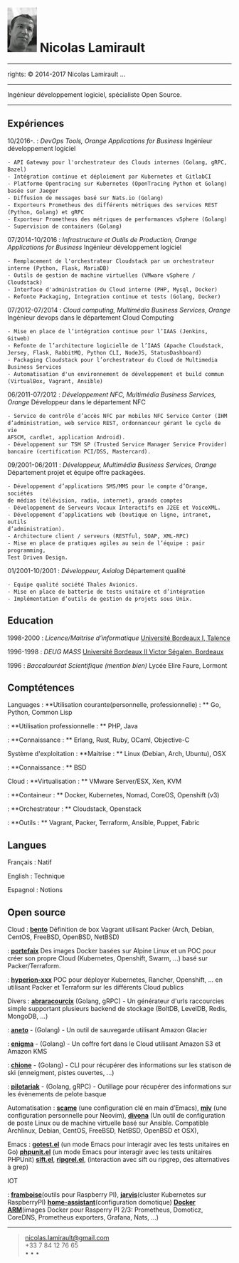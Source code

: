 ![](me.jpg) Nicolas Lamirault
===========================================
---
rights: © 2014-2017 Nicolas Lamirault
...

----

Ingénieur développement logiciel, spécialiste Open Source.

----


Expériences
--------------

10/2016-.
:   *DevOps Tools, Orange Applications for Business*
    Ingénieur développement logiciel

    - API Gateway pour l'orchestrateur des Clouds internes (Golang, gRPC, Bazel)
    - Intégration continue et déploiement par Kubernetes et GitlabCI
    - Platforme Opentracing sur Kubernetes (OpenTracing Python et Golang) basée sur Jaeger
    - Diffusion de messages basé sur Nats.io (Golang)
    - Exporteurs Prometheus des différents métriques des services REST (Python, Golang) et gRPC
    - Exporteur Prometheus des métriques de performances vSphere (Golang)
    - Supervision de containers (Golang)

07/2014-10/2016
:	*Infrastructure et Outils de Production, Orange Applications for Business*
    Ingénieur développement logiciel

    - Remplacement de l'orchestrateur Cloudstack par un orchestrateur interne (Python, Flask, MariaDB)
    - Outils de gestion de machine virtuelles (VMware vSphere / Cloudstack)
    - Interface d'administration du Cloud interne (PHP, Mysql, Docker)
    - Refonte Packaging, Integration continue et tests (Golang, Docker)

07/2012-07/2014
:	*Cloud computing, Multimédia Business Services, Orange*
    Ingénieur devops dans le département Cloud Computing

    - Mise en place de l’intégration continue pour l’IAAS (Jenkins, Gitweb)
    - Refonte de l’architecture logicielle de l’IAAS (Apache Cloudstack, Jersey, Flask, RabbitMQ, Python CLI, NodeJS, StatusDashboard)
    - Packaging Cloudstack pour l’orchestrateur du Cloud de Multimedia Business Services
    - Automatisation d'un environnement de développement et build commun (VirtualBox, Vagrant, Ansible)

06/2011-07/2012
:   *Développement NFC, Multimédia Business Services, Orange*
    Développeur dans le département NFC

    - Service de contrôle d’accès NFC par mobiles NFC Service Center (IHM
    d’administration, web service REST, ordonnanceur gérant le cycle de vie
    AFSCM, cardlet, application Android).
    - Développement sur TSM SP (Trusted Service Manager Service Provider)
    bancaire (certification PCI/DSS, Mastercard).

09/2001-06/2011
:   *Développeur, Multimédia Business Services, Orange*
    Département projet et équipe offre packagées.

    - Développement d’applications SMS/MMS pour le compte d’Orange, sociétés
    de médias (télévision, radio, internet), grands comptes
    - Développement de Serveurs Vocaux Interactifs en J2EE et VoiceXML.
    - Développement d’applications web (boutique en ligne, intranet, outils
    d’administration).
    - Architecture client / serveurs (RESTful, SOAP, XML-RPC)
    - Mise en place de pratiques agiles au sein de l’équipe : pair programming,
    Test Driven Design.

01/2001-10/2001
:   *Développeur, Axialog*
    Département qualité

    - Equipe qualité société Thales Avionics.
    - Mise en place de batterie de tests unitaire et d’intégration
    - Implémentation d’outils de gestion de projets sous Unix.


Education
-------------

1998-2000
:	*Licence/Maitrise d’informatique*
	[Université Bordeaux I, Talence](http://www.u-bordeaux1.fr)

1996-1998
: 	*DEUG MASS*
	[Université Bordeaux II Victor Ségalen, Bordeaux](http://www.univ-bordeauxsegalen.fr/)

1996
: 	*Baccalauréat Scientifique (mention bien)*
    Lycée Elire Faure, Lormont

Comptétences
---------------

Languages
:   **Utilisation courante(personnelle, professionnelle) : **
    Go, Python, Common Lisp

:   **Utilisation professionnelle : **
    PHP, Java

:   **Connaissance : **
    Erlang, Rust, Ruby, OCaml, Objective-C

Système d'exploitation
:   **Maitrise : **
    Linux (Debian, Arch, Ubuntu), OSX

:   **Connaissance : **
    BSD

Cloud
:   **Virtualisation : **
    VMware Server/ESX, Xen, KVM

:   **Containeur : **
    Docker, Kubernetes, Nomad, CoreOS, Openshift (v3)

:   **Orchestrateur : **
    Cloudstack, Openstack

:   **Outils : **
    Vagrant, Packer, Terraform, Ansible, Puppet, Fabric

Langues
---------

Français
:	Natif

English
:	Technique

Espagnol
:	Notions

Open source
----------------

Cloud
:   **[bento](https://github.com/nlamirault/bento)**
    Définition de box Vagrant utilisant Packer (Arch, Debian, CentOS, FreeBSD,
    OpenBSD, NetBSD)

:   **[portefaix](https://github.com/portefaix)**
    Des images Docker basées sur Alpine Linux et un POC pour créer son propre Cloud
    (Kubernetes, Openshift, Swarm, ...) basé sur Packer/Terraform.

:   **[hyperion-xxx](https://github.com/portefaix)**
    POC pour déployer Kubernetes, Rancher, Openshift, ... en utilisant Packer et
    Terraform sur les différents Cloud publics

Divers
:   **[abraracourcix](https://github.com/nlamirault/abraracourcix)** (Golang, gRPC) -
    Un générateur d'urls raccourcies simple supportant plusieurs backend de stockage
    (BoltDB, LevelDB, Redis, MongoDB, ...)

:   **[aneto](https://github.com/nlamirault/aneto)** - (Golang) -
    Un outil de sauvegarde utilisant Amazon Glacier

:   **[enigma](https://github.com/nlamirault/enigma)** - (Golang) -
    Un coffre fort dans le Cloud utilisant Amazon S3 et Amazon KMS

:   **[chione](https://github.com/nlamirault/chione)** - (Golang) -
    CLI pour récupérer des informations sur les statison de ski (enneigment, pistes ouvertes, ...)

:   **[pilotariak](https://github.com/pilotariak)** - (Golang, gRPC) -
    Outillage pour récupérer des informations sur les évènements de pelote basque


Automatisation
:   **[scame](https://github.com/nlamirault/scame)** (une configuration clé en main d’Emacs),
    **[miv](https://github.com/nlamirault/miv)** (une configuration personnelle pour Neovim),
    **[divona](https://github.com/nlamirault/divona)** (Un outil de configuration de poste Linux
    ou de machine virtuelle basé sur Ansible. Compatible Archlinux, Debian, CentOS, FreeBSD,
    NetBSD, OpenBSD et OSX),

Emacs
:   **[gotest.el](https://github.com/nlamirault/gotest.el)** (un mode Emacs pour interagir avec
    les tests unitaires en Go)
    **[phpunit.el](https://github.com/nlamirault/phpunit.el)** (un mode Emacs pour interagir avec
    les tests unitaires PHPUnit)
    **[sift.el](https://github.com/nlamirault/sift.el)**, **[ripgrel.el](https://github.com/nlamirault/ripgrep.el)**,
    (interaction avec sift ou ripgrep, des alternatives à grep)

IOT

:   **[framboise](https://github.com/nlamirault/framboise)**(outils pour Raspberry PI),
    **[jarvis](https://github.com/zeiot/jarvis)**(cluster Kubernetes sur RaspberryPI)
    **[home-assistant](https://github.com/nlamirault/home-assistant-configuration)**(configuration domotique)
    **[Docker ARM](https://github.com/zeiot)**(images Docker pour Rasperry PI 2/3: Prometheus, Domoticz, CoreDNS,
    Prometheus exporters, Grafana, Nats, ...)

------
> <nicolas.lamirault@gmail.com> <br /> +33 7 84 12 76 65 <br />
> <a href="https://github.com/nlamirault" alt="Github"><i class="fa fa-github"></i></a> •
> <a href="https://twitter.com/nlamirault" alt="Twitter"><i class="fa fa-twitter"></i> </a> •
> <a href="https://www.linkedin.com/in/nicolaslamirault" alt="Linkedin"><i class="fa fa-linkedin"></i> </a> •
> <a href="https://keybase.io/nlamirault"><i class="fa fa-key"></i></a>
